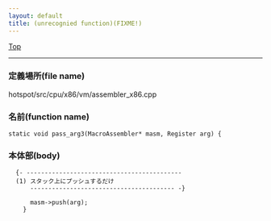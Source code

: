 ```yaml
---
layout: default
title: (unrecognied function)(FIXME!)
---
```

[Top](../index.html)

--- 
### 定義場所(file name)
hotspot/src/cpu/x86/vm/assembler_x86.cpp

### 名前(function name)
```
static void pass_arg3(MacroAssembler* masm, Register arg) {
```

### 本体部(body)
```
  {- -------------------------------------------
  (1) スタック上にプッシュするだけ
      ---------------------------------------- -}

	  masm->push(arg);
	}
	
```



